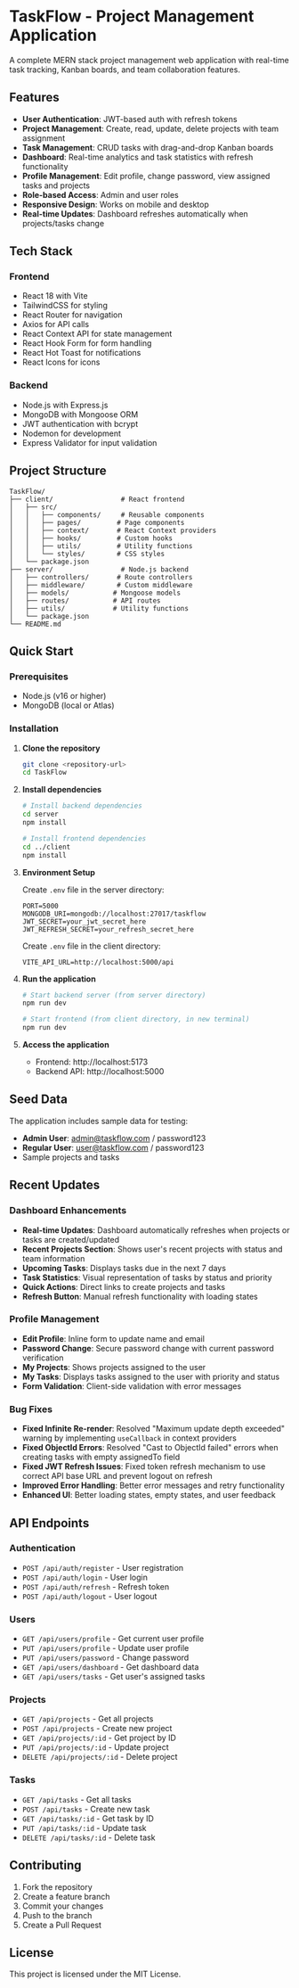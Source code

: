 # TaskFlow - Project Management Application

A complete MERN stack project management web application with real-time task tracking, Kanban boards, and team collaboration features.

## Features

- **User Authentication**: JWT-based auth with refresh tokens
- **Project Management**: Create, read, update, delete projects with team assignment
- **Task Management**: CRUD tasks with drag-and-drop Kanban boards
- **Dashboard**: Real-time analytics and task statistics with refresh functionality
- **Profile Management**: Edit profile, change password, view assigned tasks and projects
- **Role-based Access**: Admin and user roles
- **Responsive Design**: Works on mobile and desktop
- **Real-time Updates**: Dashboard refreshes automatically when projects/tasks change

## Tech Stack

### Frontend
- React 18 with Vite
- TailwindCSS for styling
- React Router for navigation
- Axios for API calls
- React Context API for state management
- React Hook Form for form handling
- React Hot Toast for notifications
- React Icons for icons

### Backend
- Node.js with Express.js
- MongoDB with Mongoose ORM
- JWT authentication with bcrypt
- Nodemon for development
- Express Validator for input validation

## Project Structure

```
TaskFlow/
├── client/                 # React frontend
│   ├── src/
│   │   ├── components/     # Reusable components
│   │   ├── pages/         # Page components
│   │   ├── context/       # React Context providers
│   │   ├── hooks/         # Custom hooks
│   │   ├── utils/         # Utility functions
│   │   └── styles/        # CSS styles
│   └── package.json
├── server/                 # Node.js backend
│   ├── controllers/       # Route controllers
│   ├── middleware/        # Custom middleware
│   ├── models/           # Mongoose models
│   ├── routes/           # API routes
│   ├── utils/            # Utility functions
│   └── package.json
└── README.md
```

## Quick Start

### Prerequisites
- Node.js (v16 or higher)
- MongoDB (local or Atlas)

### Installation

1. **Clone the repository**
   ```bash
   git clone <repository-url>
   cd TaskFlow
   ```

2. **Install dependencies**
   ```bash
   # Install backend dependencies
   cd server
   npm install
   
   # Install frontend dependencies
   cd ../client
   npm install
   ```

3. **Environment Setup**
   
   Create `.env` file in the server directory:
   ```env
   PORT=5000
   MONGODB_URI=mongodb://localhost:27017/taskflow
   JWT_SECRET=your_jwt_secret_here
   JWT_REFRESH_SECRET=your_refresh_secret_here
   ```
   
   Create `.env` file in the client directory:
   ```env
   VITE_API_URL=http://localhost:5000/api
   ```

4. **Run the application**
   ```bash
   # Start backend server (from server directory)
   npm run dev
   
   # Start frontend (from client directory, in new terminal)
   npm run dev
   ```

5. **Access the application**
   - Frontend: http://localhost:5173
   - Backend API: http://localhost:5000

## Seed Data

The application includes sample data for testing:

- **Admin User**: admin@taskflow.com / password123
- **Regular User**: user@taskflow.com / password123
- Sample projects and tasks

## Recent Updates

### Dashboard Enhancements
- **Real-time Updates**: Dashboard automatically refreshes when projects or tasks are created/updated
- **Recent Projects Section**: Shows user's recent projects with status and team information
- **Upcoming Tasks**: Displays tasks due in the next 7 days
- **Task Statistics**: Visual representation of tasks by status and priority
- **Quick Actions**: Direct links to create projects and tasks
- **Refresh Button**: Manual refresh functionality with loading states

### Profile Management
- **Edit Profile**: Inline form to update name and email
- **Password Change**: Secure password change with current password verification
- **My Projects**: Shows projects assigned to the user
- **My Tasks**: Displays tasks assigned to the user with priority and status
- **Form Validation**: Client-side validation with error messages

### Bug Fixes
- **Fixed Infinite Re-render**: Resolved "Maximum update depth exceeded" warning by implementing `useCallback` in context providers
- **Fixed ObjectId Errors**: Resolved "Cast to ObjectId failed" errors when creating tasks with empty assignedTo field
- **Fixed JWT Refresh Issues**: Fixed token refresh mechanism to use correct API base URL and prevent logout on refresh
- **Improved Error Handling**: Better error messages and retry functionality
- **Enhanced UI**: Better loading states, empty states, and user feedback

## API Endpoints

### Authentication
- `POST /api/auth/register` - User registration
- `POST /api/auth/login` - User login
- `POST /api/auth/refresh` - Refresh token
- `POST /api/auth/logout` - User logout

### Users
- `GET /api/users/profile` - Get current user profile
- `PUT /api/users/profile` - Update user profile
- `PUT /api/users/password` - Change password
- `GET /api/users/dashboard` - Get dashboard data
- `GET /api/users/tasks` - Get user's assigned tasks

### Projects
- `GET /api/projects` - Get all projects
- `POST /api/projects` - Create new project
- `GET /api/projects/:id` - Get project by ID
- `PUT /api/projects/:id` - Update project
- `DELETE /api/projects/:id` - Delete project

### Tasks
- `GET /api/tasks` - Get all tasks
- `POST /api/tasks` - Create new task
- `GET /api/tasks/:id` - Get task by ID
- `PUT /api/tasks/:id` - Update task
- `DELETE /api/tasks/:id` - Delete task

## Contributing

1. Fork the repository
2. Create a feature branch
3. Commit your changes
4. Push to the branch
5. Create a Pull Request

## License

This project is licensed under the MIT License.

